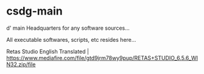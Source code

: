 # csdg-main
d' main Headquarters for any software sources...

All executable softwares, scripts, etc resides here...

Retas Studio English Translated | https://www.mediafire.com/file/gtd9jrm78wy9pup/RETAS+STUDIO_6.5.6_WIN32.zip/file
